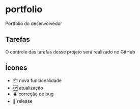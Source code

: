 # portfolio

Portfolio do desenvolvedor

## Tarefas

O controle das tarefas desse projeto será realizado no GitHub

## Ícones
- :package: nova funcionalidade
- :up: atualização
- :beetle: correção de bug
- :checkered_flag: release